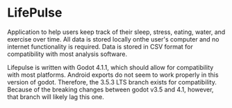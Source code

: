 # LifePulse
Application to help users keep track of their sleep, stress, eating, water, and exercise over time.
All data is stored locally onthe user's computer and no internet functionality is required.
Data is stored in CSV format for compatibility with most analysis software.

Lifepulse is written with Godot 4.1.1, which should allow for compatibility with most platforms.
Android exports do not seem to work properly in this version of godot.
Therefore, the 3.5.3 LTS branch exists for compatibility.
Because of the breaking changes between godot v3.5 and 4.1, however, that branch will likely lag this one.
